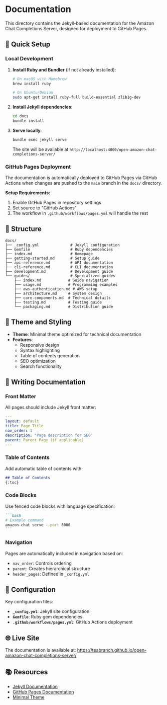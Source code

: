 # Documentation

This directory contains the Jekyll-based documentation for the Amazon Chat Completions Server, designed for deployment to GitHub Pages.

## 🚀 Quick Setup

### Local Development

1. **Install Ruby and Bundler** (if not already installed):
   ```bash
   # On macOS with Homebrew
   brew install ruby
   
   # On Ubuntu/Debian
   sudo apt-get install ruby-full build-essential zlib1g-dev
   ```

2. **Install Jekyll dependencies**:
   ```bash
   cd docs
   bundle install
   ```

3. **Serve locally**:
   ```bash
   bundle exec jekyll serve
   ```
   
   The site will be available at `http://localhost:4000/open-amazon-chat-completions-server/`

### GitHub Pages Deployment

The documentation is automatically deployed to GitHub Pages via GitHub Actions when changes are pushed to the `main` branch in the `docs/` directory.

**Setup Requirements:**
1. Enable GitHub Pages in repository settings
2. Set source to "GitHub Actions"
3. The workflow in `.github/workflows/pages.yml` will handle the rest

## 📁 Structure

```
docs/
├── _config.yml              # Jekyll configuration
├── Gemfile                  # Ruby dependencies
├── index.md                 # Homepage
├── getting-started.md       # Setup guide
├── api-reference.md         # API documentation
├── cli-reference.md         # CLI documentation
├── development.md           # Development guide
└── guides/                  # Specialized guides
    ├── index.md            # Guide navigation
    ├── usage.md            # Programming examples
    ├── aws-authentication.md # AWS setup
    ├── architecture.md     # System design
    ├── core-components.md  # Technical details
    ├── testing.md          # Testing guide
    └── packaging.md        # Distribution guide
```

## 🎨 Theme and Styling

- **Theme**: Minimal theme optimized for technical documentation
- **Features**: 
  - Responsive design
  - Syntax highlighting
  - Table of contents generation
  - SEO optimization
  - Search functionality

## 📝 Writing Documentation

### Front Matter

All pages should include Jekyll front matter:

```yaml
---
layout: default
title: Page Title
nav_order: 1
description: "Page description for SEO"
parent: Parent Page (if applicable)
---
```

### Table of Contents

Add automatic table of contents with:

```markdown
## Table of Contents
{:toc}
```

### Code Blocks

Use fenced code blocks with language specification:

````markdown
```bash
# Example command
amazon-chat serve --port 8000
```
````

### Navigation

Pages are automatically included in navigation based on:
- `nav_order`: Controls ordering
- `parent`: Creates hierarchical structure
- `header_pages`: Defined in `_config.yml`

## 🔧 Configuration

Key configuration files:

- **`_config.yml`**: Jekyll site configuration
- **`Gemfile`**: Ruby gem dependencies
- **`.github/workflows/pages.yml`**: GitHub Actions deployment

## 🌐 Live Site

The documentation is available at: https://teabranch.github.io/open-amazon-chat-completions-server/

## 📚 Resources

- [Jekyll Documentation](https://jekyllrb.com/docs/)
- [GitHub Pages Documentation](https://docs.github.com/en/pages)
- [Minimal Theme](https://github.com/pages-themes/minimal) 